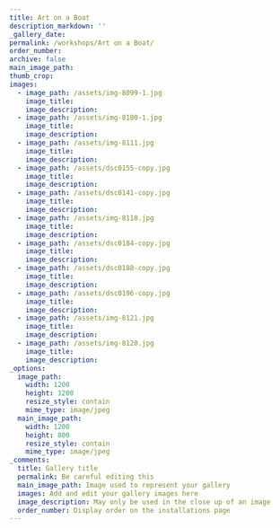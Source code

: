```yaml
---
title: Art on a Boat
description_markdown: ''
_gallery_date:
permalink: /workshops/Art on a Boat/
order_number:
archive: false
main_image_path:
thumb_crop:
images:
  - image_path: /assets/img-8099-1.jpg
    image_title:
    image_description:
  - image_path: /assets/img-8100-1.jpg
    image_title:
    image_description:
  - image_path: /assets/img-8111.jpg
    image_title:
    image_description:
  - image_path: /assets/dsc0155-copy.jpg
    image_title:
    image_description:
  - image_path: /assets/dsc0141-copy.jpg
    image_title:
    image_description:
  - image_path: /assets/img-8118.jpg
    image_title:
    image_description:
  - image_path: /assets/dsc0184-copy.jpg
    image_title:
    image_description:
  - image_path: /assets/dsc0188-copy.jpg
    image_title:
    image_description:
  - image_path: /assets/dsc0196-copy.jpg
    image_title:
    image_description:
  - image_path: /assets/img-8121.jpg
    image_title:
    image_description:
  - image_path: /assets/img-8120.jpg
    image_title:
    image_description:
_options:
  image_path:
    width: 1200
    height: 1200
    resize_style: contain
    mime_type: image/jpeg
  main_image_path:
    width: 1200
    height: 800
    resize_style: contain
    mime_type: image/jpeg
_comments:
  title: Gallery title
  permalink: Be careful editing this
  main_image_path: Image used to represent your gallery
  images: Add and edit your gallery images here
  image_description: May only be used in the close up of an image
  order_number: Display order on the installations page
---
```

